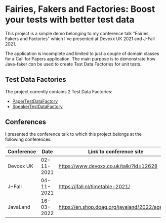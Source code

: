 # Fairies, Fakers and Factories: Boost your tests with better test data

This project is a simple demo belonging to my conference talk "Fairies, Fakers and Factories" which I've presented at Devoxx UK 2021 and J-Fall 2021.

The application is incomplete and limited to just a couple of domain classes for a Call for Papers application.
The main purpose is to demonstrate how Java-faker can be used to create Test Data Factories for unit tests.

## Test Data Factories
The project currently contains 2 Test Data Factories:
* [PaperTestDataFactory](src/test/java/nl/jaapcoomans/demo/testdata/conference/domain/PaperTestDataFactory.java)
* [SpeakerTestDataFactory](src/test/java/nl/jaapcoomans/demo/testdata/conference/domain/SpeakerTestDataFactory.java)

## Conferences

I presented the conference talk to which this project belongs at the following conferences:

| Conference | Date       | Link to conference site |
|------------|------------|-------------------------|
| Devoxx UK  | 02-11-2021 | https://www.devoxx.co.uk/talk/?id=12628
| J-Fall     | 04-11-2021 | https://jfall.nl/timetable-2021/
| JavaLand   | 16-03-2022 | https://en.shop.doag.org/javaland/2022/agenda/
